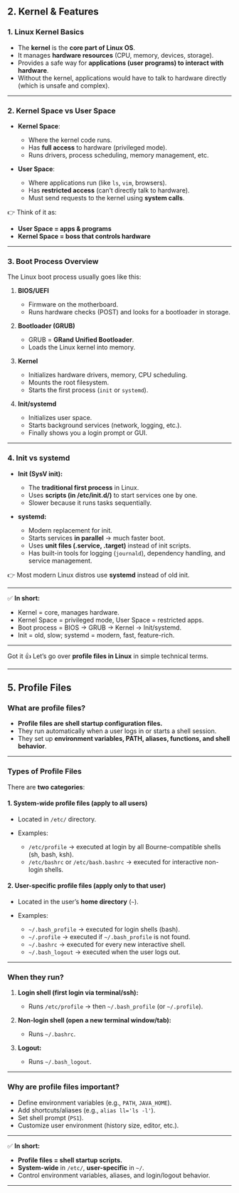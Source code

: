 ## **2. Kernel & Features**

### **1. Linux Kernel Basics**

* The **kernel** is the **core part of Linux OS**.
* It manages **hardware resources** (CPU, memory, devices, storage).
* Provides a safe way for **applications (user programs) to interact with hardware**.
* Without the kernel, applications would have to talk to hardware directly (which is unsafe and complex).

---

### **2. Kernel Space vs User Space**

* **Kernel Space**:

  * Where the kernel code runs.
  * Has **full access** to hardware (privileged mode).
  * Runs drivers, process scheduling, memory management, etc.
* **User Space**:

  * Where applications run (like `ls`, `vim`, browsers).
  * Has **restricted access** (can’t directly talk to hardware).
  * Must send requests to the kernel using **system calls**.

👉 Think of it as:

* **User Space = apps & programs**
* **Kernel Space = boss that controls hardware**

---

### **3. Boot Process Overview**

The Linux boot process usually goes like this:

1. **BIOS/UEFI**

   * Firmware on the motherboard.
   * Runs hardware checks (POST) and looks for a bootloader in storage.

2. **Bootloader (GRUB)**

   * GRUB = **GRand Unified Bootloader**.
   * Loads the Linux kernel into memory.

3. **Kernel**

   * Initializes hardware drivers, memory, CPU scheduling.
   * Mounts the root filesystem.
   * Starts the first process (`init` or `systemd`).

4. **Init/systemd**

   * Initializes user space.
   * Starts background services (network, logging, etc.).
   * Finally shows you a login prompt or GUI.

---

### **4. Init vs systemd**

* **Init (SysV init):**

  * The **traditional first process** in Linux.
  * Uses **scripts (in /etc/init.d/)** to start services one by one.
  * Slower because it runs tasks sequentially.

* **systemd:**

  * Modern replacement for init.
  * Starts services **in parallel** → much faster boot.
  * Uses **unit files (.service, .target)** instead of init scripts.
  * Has built-in tools for logging (`journald`), dependency handling, and service management.

👉 Most modern Linux distros use **systemd** instead of old init.

---

✅ **In short:**

* Kernel = core, manages hardware.
* Kernel Space = privileged mode, User Space = restricted apps.
* Boot process = BIOS → GRUB → Kernel → Init/systemd.
* Init = old, slow; systemd = modern, fast, feature-rich.

---
Got it 👍 Let’s go over **profile files in Linux** in simple technical terms.

---

## **5. Profile Files**

### **What are profile files?**

* **Profile files are shell startup configuration files.**
* They run automatically when a user logs in or starts a shell session.
* They set up **environment variables, PATH, aliases, functions, and shell behavior**.

---

### **Types of Profile Files**

There are **two categories**:

#### **1. System-wide profile files** (apply to all users)

* Located in `/etc/` directory.
* Examples:

  * `/etc/profile` → executed at login by all Bourne-compatible shells (sh, bash, ksh).
  * `/etc/bashrc` or `/etc/bash.bashrc` → executed for interactive non-login shells.

#### **2. User-specific profile files** (apply only to that user)

* Located in the user’s **home directory** (`~`).
* Examples:

  * `~/.bash_profile` → executed for login shells (bash).
  * `~/.profile` → executed if `~/.bash_profile` is not found.
  * `~/.bashrc` → executed for every new interactive shell.
  * `~/.bash_logout` → executed when the user logs out.

---

### **When they run?**

1. **Login shell (first login via terminal/ssh):**

   * Runs `/etc/profile` → then `~/.bash_profile` (or `~/.profile`).

2. **Non-login shell (open a new terminal window/tab):**

   * Runs `~/.bashrc`.

3. **Logout:**

   * Runs `~/.bash_logout`.

---

### **Why are profile files important?**

* Define environment variables (e.g., `PATH`, `JAVA_HOME`).
* Add shortcuts/aliases (e.g., `alias ll='ls -l'`).
* Set shell prompt (`PS1`).
* Customize user environment (history size, editor, etc.).

---

✅ **In short:**

* **Profile files = shell startup scripts.**
* **System-wide** in `/etc/`, **user-specific** in `~/`.
* Control environment variables, aliases, and login/logout behavior.

---